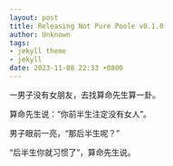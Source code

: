```yaml
---
layout: post
title: Releasing Not Pure Poole v0.1.0
author: Unknown
tags:
- jekyll theme
- jekyll
date: 2023-11-08 22:33 +0800
---
```

一男子没有女朋友，去找算命先生算一卦。

算命先生说：“你前半生注定没有女人”。

男子眼前一亮，“那后半生呢？”

“后半生你就习惯了”，算命先生说。

